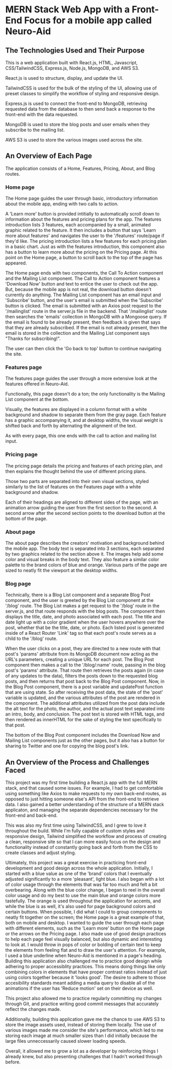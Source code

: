 # MERN Stack Web App with a Front-End Focus for a mobile app called Neuro-Aid

## The Technologies Used and Their Purpose

This is a web application built with React.js, HTML, Javascript, CSS/TailwindCSS, Express.js, Node.js, MongoDB, and AWS S3.

React.js is used to structure, display, and update the UI.

TailwindCSS is used for the bulk of the styling of the UI, allowing use of preset classes to simplify the workflow of styling and responsive design.

Express.js is used to connect the front-end to MongoDB, retrieving requested data from the database to then send back a response to the front-end with the data requested.

MongoDB is used to store the blog posts and user emails when they subscribe to the mailing list.

AWS S3 is used to store the various images used across the site.

## An Overview of Each Page

The application consists of a Home, Features, Pricing, About, and Blog routes.

### Home page

The Home page guides the user through basic, introductory information about the mobile app, ending with two calls to action.

A 'Learn more' button is provided intitially to automatically scroll down to information about the features and pricing plans for the app.
The features introduction lists 3 features, each accompanied by a small, animated graphic related to the feature. It then includes a button that says 'Learn more about features' and navigates the user to the '/features' route/page if they'd like. The pricing introduction lists a few features for each pricing plan in a basic chart. Just as with the features introduction, this component also has a button to learn more about the pricing on the Pricing page. At this point on the Home page, a button to scroll back to the top of the page has appeared.

The Home page ends with two components, the Call To Action component and the Mailing List component. The Call to Action component features a 'Download Now' button and text to entice the user to check out the app. But, because the mobile app is not real, the download button doesn't currently do anything. The Mailing List component has an email input and 'Subscribe' button, and the user's email is submitted when the 'Subscribe' button is clicked. The email is submitted with an Axios post request to the '/mailinglist' route in the server.js file in the backend. That '/mailinglist' route then searches the 'emails' collection in MongoDB with a Mongoose query. If the email is found to be already present, then feedback is given that says that they are already subscribed. If the email is not already present, then the email is stored in the collection and the Mailing List component says "Thanks for subscribing!".

The user can then click the 'Go back to top' button to continue navigating the site.

### Features page

The features page guides the user through a more extensive look at the features offered in Neuro-Aid.

Functionally, this page doesn't do a ton; the only functionality is the Mailing List component at the bottom.

Visually, the features are displayed in a column format with a white background and shadow to separate them from the gray page. Each feature has a graphic accompanying it, and at desktop widths, the visual weight is shifted back and forth by alternating the alignment of the text.

As with every page, this one ends with the call to action and mailing list input.

### Pricing page

The pricing page details the pricing and features of each pricing plan, and then explains the thought behind the use of different pricing plans.

Those two parts are separated into their own visual sections, styled similarly to the list of features on the Features page with a white background and shadow.

Each of their headings are aligned to different sides of the page, with an animation arrow guiding the user from the first section to the second. A second arrow after the second section points to the download button at the bottom of the page.

### About page

The about page describes the creators' motivation and background behind the mobile app. The body text is separated into 3 sections, each separated by two graphics related to the section above it. The images help add some color and visual breaks in the body text. They also feature a similar color palette to the brand colors of blue and orange. Various parts of the page are sized to neatly fit the viewport at the desktop widths.

### Blog page

Technically, there is a Blog List component and a separate Blog Post component, and the user is greeted by the Blog List component at the '/blog' route. The Blog List makes a get request to the '/blog' route in the server.js, and that route responds with the blog posts. The component then displays the title, date, and photo associated with each post. The title and date light up with a color gradient when the user hovers anywhere over the post, whether that be the title, date, or photo. Each listed post is generated inside of a React Router 'Link' tag so that each post's route serves as a child to the '/blog' route.

When the user clicks on a post, they are directed to a new route with that post's 'params' attribute from its MongoDB document now acting as the URL's parameters, creating a unique URL for each post. The Blog Post component then makes a call to the '/blog/:name' route, passing in the blog post's 'params' attribute. That route then retrieves the posts again (in case of any updates to the data), filters the posts down to the requested blog posts, and then returns that post back to the Blog Post component. Now, in the Blog Post component, there is a post variable and updatePost function that are using state. So after receiving the post data, the state of the 'post' variable is updated, and the various attributes of the post are rendered in the component. The additional attributes utilized from the post data include the alt text for the photo, the author, and the actual post text separated into an intro, body, and conclusion. The post text is stored with HTML tags, and then rendered as innerHTML for the sake of styling the text specifically to that post.

The bottom of the Blog Post component includes the Download Now and Mailing List components just as the other pages, but it also has a button for sharing to Twitter and one for copying the blog post's link.

## An Overview of the Process and Challenges Faced

This project was my first time building a React.js app with the full MERN stack, and that caused some issues. For example, I had to get comfortable using something like Axios to make requests to my own back-end routes, as opposed to just hitting someone else's API from the front-end to retrieve data. I also gained a better understanding of the structure of a MERN stack applicaton, and managing the separate dependencies necessary for the front-end and back-end.

This was also my first time using TailwindCSS, and I grew to love it throughout the build. While I'm fully capable of custom styles and responsive design, Tailwind simplified the workflow and process of creating a clean, responsive site so that I can more easily focus on the design and functionality instead of constantly going back and forth from the CSS to create classes and adjust styling.

Ultimately, this project was a great exercise in practicing front-end development and good design across the whole application. Initially, I started with a blue value as one of the 'brand' colors that I eventually adjusted significantly to a more 'pleasant', light blue. I also began with a lot of color usage through the elements that was far too much and felt a bit overbearing. Along with the blue color change, I began to reel in the overall color usage and do my best to use the main blue and orange colors more tastefully. The orange is used throughout the application for accents, and while the blue is as well, it's also used for page background colors and certain buttons. When possible, I did what I could to group components to neatly fit together on the screen; the Home page is a great example of that, both on mobile and desktop. I wanted to guide the user through each page with different elements, such as the 'Learn more' button on the Home page or the arrows on the Pricing page. I also made use of good design practices to help each page feel visually balanced, but also dynamic and interesting to look at. I would throw in pops of color or bolding of certain text to keep the elements from feeling flat and to draw the user's attention. For example, I used a blue underline when Neuro-Aid is mentioned in a page's heading. Building this application also challenged me to practice good design while adhering to proper accessiblity practices. This means doing things like only combining colors in elements that have proper contrast ratios instead of just using colors together because it 'looks good'. The desire to adhere to those accesibility standards meant adding a media query to disable all of the animations if the user has 'Reduce motion' set on their device as well.

This project also allowed me to practice regularly committing my changes through Git, and practice writing good commit messages that accurately reflect the changes made.

Additionally, building this application gave me the chance to use AWS S3 to store the image assets used, instead of storing them locally. The use of various images made me consider the site's performance, which led to me storing each image at much smaller sizes than I did initially because the large files unneccessarily caused slower loading speeds.

Overall, it allowed me to grow a lot as a developer by reinforcing things I already knew, but also presenting challenges that I hadn't worked through before.